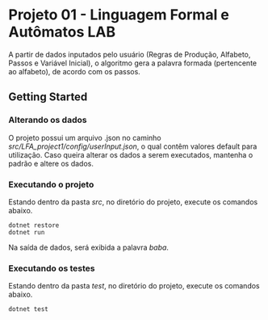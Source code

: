 # Projeto 01 - Linguagem Formal e Autômatos LAB

A partir de dados inputados pelo usuário (Regras de Produção, Alfabeto, Passos e Variável Inicial), o algoritmo gera a palavra formada (pertencente ao alfabeto), de acordo com os passos. 

## Getting Started
### Alterando os dados

O projeto possui um arquivo .json no caminho <i>src/LFA_project1/config/userInput.json</i>, o qual contêm valores default para utilização. Caso queira alterar os dados a serem executados, mantenha o padrão e altere os dados.

### Executando o projeto

Estando dentro da pasta <i>src</i>, no diretório do projeto, execute os comandos abaixo. 
```
dotnet restore
dotnet run
```
Na saída de dados, será exibida a palavra <i>baba</i>.

### Executando os testes

Estando dentro da pasta <i>test</i>, no diretório do projeto, execute os comandos abaixo.

```
dotnet test
```
